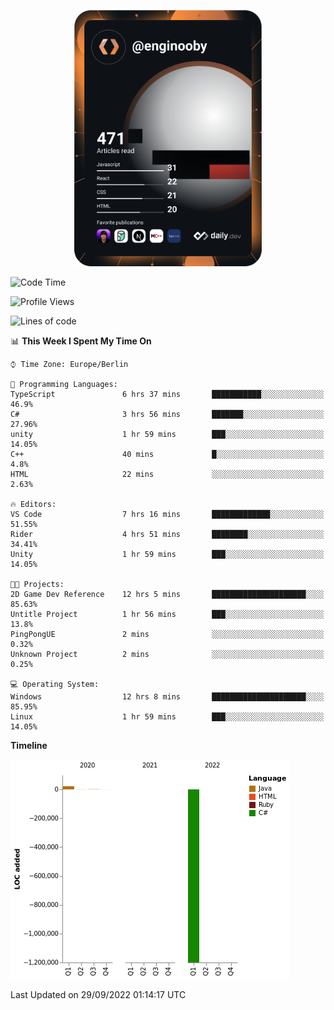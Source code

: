 <p align="center">
<a href="https://app.daily.dev/enginooby"><img src="devcard.svg" width="300" alt="enginooby's Dev Card"/></a>
</p>

<!--START_SECTION:waka-->
![Code Time](http://img.shields.io/badge/Code%20Time-105%20hrs%2014%20mins-blue)

![Profile Views](http://img.shields.io/badge/Profile%20Views-0-blue)

![Lines of code](https://img.shields.io/badge/From%20Hello%20World%20I%27ve%20Written--1%20Million%20lines%20of%20code-blue)

📊 **This Week I Spent My Time On** 

```text
⌚︎ Time Zone: Europe/Berlin

💬 Programming Languages: 
TypeScript               6 hrs 37 mins       ███████████░░░░░░░░░░░░░░   46.9% 
C#                       3 hrs 56 mins       ███████░░░░░░░░░░░░░░░░░░   27.96% 
unity                    1 hr 59 mins        ███░░░░░░░░░░░░░░░░░░░░░░   14.05% 
C++                      40 mins             █░░░░░░░░░░░░░░░░░░░░░░░░   4.8% 
HTML                     22 mins             ░░░░░░░░░░░░░░░░░░░░░░░░░   2.63%

🔥 Editors: 
VS Code                  7 hrs 16 mins       █████████████░░░░░░░░░░░░   51.55% 
Rider                    4 hrs 51 mins       ████████░░░░░░░░░░░░░░░░░   34.41% 
Unity                    1 hr 59 mins        ███░░░░░░░░░░░░░░░░░░░░░░   14.05%

🐱‍💻 Projects: 
2D Game Dev Reference    12 hrs 5 mins       █████████████████████░░░░   85.63% 
Untitle Project          1 hr 56 mins        ███░░░░░░░░░░░░░░░░░░░░░░   13.8% 
PingPongUE               2 mins              ░░░░░░░░░░░░░░░░░░░░░░░░░   0.32% 
Unknown Project          2 mins              ░░░░░░░░░░░░░░░░░░░░░░░░░   0.25%

💻 Operating System: 
Windows                  12 hrs 8 mins       █████████████████████░░░░   85.95% 
Linux                    1 hr 59 mins        ███░░░░░░░░░░░░░░░░░░░░░░   14.05%

```

**Timeline**

![Chart not found](https://raw.githubusercontent.com/enginooby/enginooby/main/charts/bar_graph.png) 


 Last Updated on 29/09/2022 01:14:17 UTC
<!--END_SECTION:waka-->
